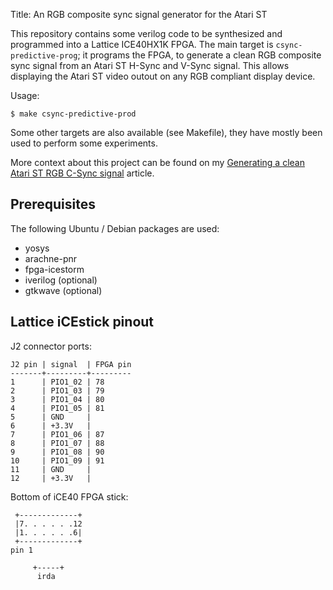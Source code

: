 Title: An RGB composite sync signal generator for the Atari ST

This repository contains some verilog code to be synthesized and
programmed into a Lattice ICE40HX1K FPGA.  The main target is
`csync-predictive-prog`; it programs the FPGA, to generate a clean RGB
composite sync signal from an Atari ST H-Sync and V-Sync signal. This
allows displaying the Atari ST video outout on any RGB compliant
display device.

Usage:

```
$ make csync-predictive-prod
```

Some other targets are also available (see Makefile), they have mostly
been used to perform some experiments.

More context about this project can be found on my [Generating a clean
Atari ST RGB C-Sync signal][1] article.


## Prerequisites

The following Ubuntu / Debian packages are used:

* yosys
* arachne-pnr
* fpga-icestorm
* iverilog (optional)
* gtkwave (optional)


## Lattice iCEstick pinout

J2 connector ports:

```
J2 pin | signal  | FPGA pin
-------+---------+---------
1      | PIO1_02 | 78
2      | PIO1_03 | 79
3      | PIO1_04 | 80
4      | PIO1_05 | 81
5      | GND     |
6      | +3.3V   |
7      | PIO1_06 | 87
8      | PIO1_07 | 88
9      | PIO1_08 | 90
10     | PIO1_09 | 91
11     | GND     |
12     | +3.3V   |
```

Bottom of iCE40 FPGA stick:
```
 +-------------+
 |7. . . . . .12
 |1. . . . . .6|
 +-------------+
pin 1

     +-----+
      irda
```


[1]:http://www.florentflament.com/blog/generating-a-clean-atari-st-rgb-c-sync-signal.html
